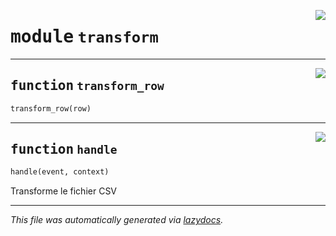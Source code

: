 <!-- markdownlint-disable -->

<a href="https://github.com/qlefevre/stabilitywarrants/blob/main/functions\transform.py#L0"><img align="right" style="float:right;" src="https://img.shields.io/badge/-source-cccccc?style=flat-square"></a>

# <kbd>module</kbd> `transform`





---

<a href="https://github.com/qlefevre/stabilitywarrants/blob/main/functions\transform.py#L12"><img align="right" style="float:right;" src="https://img.shields.io/badge/-source-cccccc?style=flat-square"></a>

## <kbd>function</kbd> `transform_row`

```python
transform_row(row)
```






---

<a href="https://github.com/qlefevre/stabilitywarrants/blob/main/functions\transform.py#L56"><img align="right" style="float:right;" src="https://img.shields.io/badge/-source-cccccc?style=flat-square"></a>

## <kbd>function</kbd> `handle`

```python
handle(event, context)
```

Transforme le fichier CSV 




---

_This file was automatically generated via [lazydocs](https://github.com/ml-tooling/lazydocs)._
